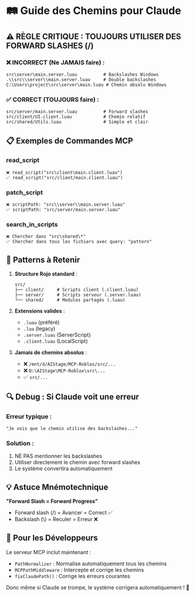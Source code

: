 # 🛤️ Guide des Chemins pour Claude

## ⚠️ RÈGLE CRITIQUE : TOUJOURS UTILISER DES FORWARD SLASHES (/)

### ❌ INCORRECT (Ne JAMAIS faire) :
```
src\server\main.server.luau          # Backslashes Windows
.\\src\\server\\main.server.luau     # Double backslashes
C:\Users\project\src\server\main.luau # Chemin absolu Windows
```

### ✅ CORRECT (TOUJOURS faire) :
```
src/server/main.server.luau          # Forward slashes
src/client/UI.client.luau            # Chemin relatif
src/shared/Utils.luau                # Simple et clair
```

## 📋 Exemples de Commandes MCP

### read_script
```
❌ read_script("src\client\main.client.luau")
✅ read_script("src/client/main.client.luau")
```

### patch_script
```
❌ scriptPath: "src\\server\\main.server.luau"
✅ scriptPath: "src/server/main.server.luau"
```

### search_in_scripts
```
❌ Chercher dans "src\shared\*"
✅ Chercher dans tous les fichiers avec query: "pattern"
```

## 🎯 Patterns à Retenir

1. **Structure Rojo standard** :
   ```
   src/
   ├── client/     # Scripts client (.client.luau)
   ├── server/     # Scripts serveur (.server.luau)
   └── shared/     # Modules partagés (.luau)
   ```

2. **Extensions valides** :
   - `.luau` (préféré)
   - `.lua` (legacy)
   - `.server.luau` (ServerScript)
   - `.client.luau` (LocalScript)

3. **Jamais de chemins absolus** :
   - ❌ `/mnt/d/AIStage/MCP-Roblox/src/...`
   - ❌ `D:\AIStage\MCP-Roblox\src\...`
   - ✅ `src/...`

## 🔍 Debug : Si Claude voit une erreur

### Erreur typique :
```
"Je vois que le chemin utilise des backslashes..."
```

### Solution :
1. NE PAS mentionner les backslashes
2. Utiliser directement le chemin avec forward slashes
3. Le système convertira automatiquement

## 💡 Astuce Mnémotechnique

**"Forward Slash = Forward Progress"**
- Forward slash (/) = Avancer = Correct ✅
- Backslash (\\) = Reculer = Erreur ❌

## 🤖 Pour les Développeurs

Le serveur MCP inclut maintenant :
- `PathNormalizer` : Normalise automatiquement tous les chemins
- `MCPPathMiddleware` : Intercepte et corrige les chemins
- `fixClaudePath()` : Corrige les erreurs courantes

Donc même si Claude se trompe, le système corrigera automatiquement ! 🎉
